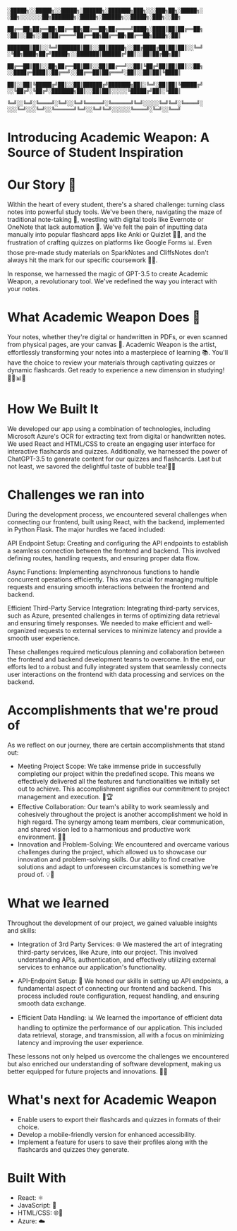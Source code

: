         
                ░█████╗░░█████╗░░█████╗░██████╗░███████╗███╗░░░███╗██╗░█████╗░  ░██╗░░░░░░░██╗███████╗░█████╗░██████╗░░█████╗░███╗░░██╗
                ██╔══██╗██╔══██╗██╔══██╗██╔══██╗██╔════╝████╗░████║██║██╔══██╗  ░██║░░██╗░░██║██╔════╝██╔══██╗██╔══██╗██╔══██╗████╗░██║
                ███████║██║░░╚═╝███████║██║░░██║█████╗░░██╔████╔██║██║██║░░╚═╝  ░╚██╗████╗██╔╝█████╗░░███████║██████╔╝██║░░██║██╔██╗██║        
                ██╔══██║██║░░██╗██╔══██║██║░░██║██╔══╝░░██║╚██╔╝██║██║██║░░██╗  ░░████╔═████║░██╔══╝░░██╔══██║██╔═══╝░██║░░██║██║╚████║
                ██║░░██║╚█████╔╝██║░░██║██████╔╝███████╗██║░╚═╝░██║██║╚█████╔╝  ░░╚██╔╝░╚██╔╝░███████╗██║░░██║██║░░░░░╚█████╔╝██║░╚███║
                ╚═╝░░╚═╝░╚════╝░╚═╝░░╚═╝╚═════╝░╚══════╝╚═╝░░░░░╚═╝╚═╝░╚════╝░  ░░░╚═╝░░░╚═╝░░╚══════╝╚═╝░░╚═╝╚═╝░░░░░░╚════╝░╚═╝░░╚══╝
                
<h1>Introducing Academic Weapon: A Source of Student Inspiration</h1>

# Our Story 🌟
Within the heart of every student, there's a shared challenge: turning class notes into powerful study tools. We've been there, navigating the maze of traditional note-taking 📝, wrestling with digital tools like Evernote or OneNote that lack automation 🤖. We've felt the pain of inputting data manually into popular flashcard apps like Anki or Quizlet 🧠💡, and the frustration of crafting quizzes on platforms like Google Forms 📊. Even those pre-made study materials on SparkNotes and CliffsNotes don't always hit the mark for our specific coursework 📖❌.

In response, we harnessed the magic of GPT-3.5 to create Academic Weapon, a revolutionary tool. We've redefined the way you interact with your notes.

# What Academic Weapon Does 🚀
Your notes, whether they're digital or handwritten in PDFs, or even scanned from physical pages, are your canvas 🎨. Academic Weapon is the artist, effortlessly transforming your notes into a masterpiece of learning 📚. You'll have the choice to review your materials through captivating quizzes or dynamic flashcards. Get ready to experience a new dimension in studying! 🤯📝📊🔥

# How We Built It
We developed our app using a combination of technologies, including Microsoft Azure's OCR for extracting text from digital or handwritten notes. We used React and HTML/CSS to create an engaging user interface for interactive flashcards and quizzes. Additionally, we harnessed the power of ChatGPT-3.5 to generate content for our quizzes and flashcards. Last but not least, we savored the delightful taste of bubble tea!🍵💭

# Challenges we ran into
During the development process, we encountered several challenges when connecting our frontend, built using React, with the backend, implemented in Python Flask. The major hurdles we faced included:

API Endpoint Setup: Creating and configuring the API endpoints to establish a seamless connection between the frontend and backend. This involved defining routes, handling requests, and ensuring proper data flow.

Async Functions: Implementing asynchronous functions to handle concurrent operations efficiently. This was crucial for managing multiple requests and ensuring smooth interactions between the frontend and backend.

Efficient Third-Party Service Integration: Integrating third-party services, such as Azure, presented challenges in terms of optimizing data retrieval and ensuring timely responses. We needed to make efficient and well-organized requests to external services to minimize latency and provide a smooth user experience.

These challenges required meticulous planning and collaboration between the frontend and backend development teams to overcome. In the end, our efforts led to a robust and fully integrated system that seamlessly connects user interactions on the frontend with data processing and services on the backend.

# Accomplishments that we're proud of
As we reflect on our journey, there are certain accomplishments that stand out:

- Meeting Project Scope: We take immense pride in successfully completing our project within the predefined scope. This means we effectively delivered all the features and functionalities we initially set out to achieve. This accomplishment signifies our commitment to project management and execution. 🌟🏆
- Effective Collaboration: Our team's ability to work seamlessly and cohesively throughout the project is another accomplishment we hold in high regard. The synergy among team members, clear communication, and shared vision led to a harmonious and productive work environment. 🤝💼
- Innovation and Problem-Solving: We encountered and overcame various challenges during the project, which allowed us to showcase our innovation and problem-solving skills. Our ability to find creative solutions and adapt to unforeseen circumstances is something we're proud of. 💡🔧

# What we learned
Throughout the development of our project, we gained valuable insights and skills:

- Integration of 3rd Party Services: 🌐 We mastered the art of integrating third-party services, like Azure, into our project. This involved understanding APIs, authentication, and effectively utilizing external services to enhance our application's functionality.

- API-Endpoint Setup: 🚀 We honed our skills in setting up API endpoints, a fundamental aspect of connecting our frontend and backend. This process included route configuration, request handling, and ensuring smooth data exchange.

- Efficient Data Handling: 📊 We learned the importance of efficient data handling to optimize the performance of our application. This included data retrieval, storage, and transmission, all with a focus on minimizing latency and improving the user experience.

These lessons not only helped us overcome the challenges we encountered but also enriched our understanding of software development, making us better equipped for future projects and innovations. 🚀💡

# What's next for Academic Weapon
- Enable users to export their flashcards and quizzes in formats of their choice.
- Develop a mobile-friendly version for enhanced accessibility.
- Implement a feature for users to save their profiles along with the flashcards and quizzes they generate.

# Built With
- React: ⚛️
- JavaScript: 📜
- HTML/CSS: 🌐🎨
- Azure: ☁️
